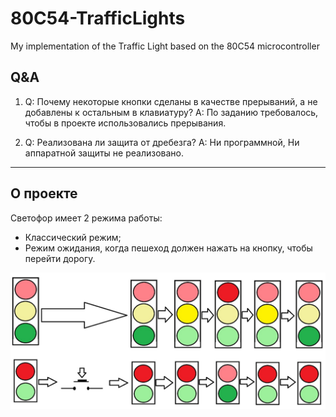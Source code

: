 # 80C54-TrafficLights

My implementation of the Traffic Light based on the 80C54 microcontroller

## Q&A

1) Q: Почему некоторые кнопки сделаны в качестве прерываний, а не добавлены к остальным в клавиатуру?
   A: По заданию требовалось, чтобы в проекте использовались прерывания.

2) Q: Реализована ли защита от дребезга?
   A: Ни программной, Ни аппаратной защиты не реализовано.

---

## О проекте

Светофор имеет 2 режима работы:

- Классический режим;
- Режим ожидания, когда пешеход должен нажать на кнопку, чтобы перейти дорогу.

![Режимы работы](/images/mode.jpg)
